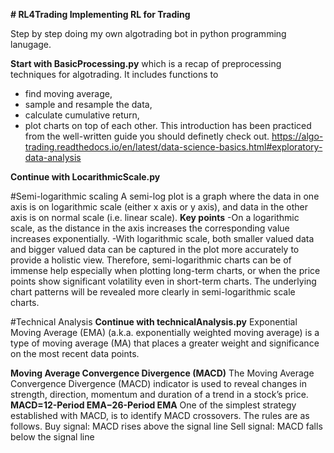 **# RL4Trading
Implementing RL for Trading**

Step by step doing my own algotrading bot in python programming lanugage. 

**Start with BasicProcessing.py** which is a recap of preprocessing techniques for algotrading. It includes functions to 
- find moving average, 
- sample and resample the data,
- calculate cumulative return, 
- plot charts on top of each other. 
This introduction has been practiced from the well-written guide you should definetly check out. 
https://algo-trading.readthedocs.io/en/latest/data-science-basics.html#exploratory-data-analysis

**Continue with LocarithmicScale.py**

#Semi-logarithmic scaling
A semi-log plot is a graph where the data in one axis is on logarithmic scale (either x axis or y axis), and data in the other axis is on normal scale (i.e. linear scale).
**Key points**
-On a logarithmic scale, as the distance in the axis increases the corresponding value increases exponentially.
-With logarithmic scale, both smaller valued data and bigger valued data can be captured in the plot more accurately to provide a holistic view.
Therefore, semi-logarithmic charts can be of immense help especially when plotting long-term charts, or when the price points show significant volatility even in short-term charts. 
The underlying chart patterns will be revealed more clearly in semi-logarithmic scale charts.


#Technical Analysis
**Continue with technicalAnalysis.py**
Exponential Moving Average (EMA) (a.k.a. exponentially weighted moving average) is a type of moving average (MA) that places a greater weight and significance on the most recent data points.

**Moving Average Convergence Divergence (MACD)**
The Moving Average Convergence Divergence (MACD) indicator is used to reveal changes in strength, direction, momentum and duration of a trend in a stock’s price.
**MACD=12-Period EMA−26-Period EMA**
One of the simplest strategy established with MACD, is to identify MACD crossovers. The rules are as follows.
Buy signal: MACD rises above the signal line
Sell signal: MACD falls below the signal line